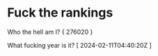 # Fuck the rankings

Who the hell am I?
{ 276020 }

What fucking year is it?
[ 2024-02-11T04:40:20Z ]
